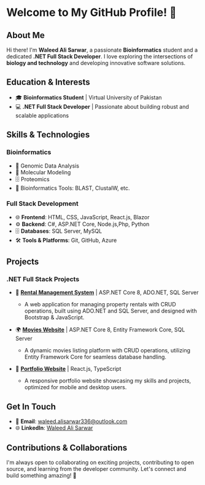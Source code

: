 # Welcome to My GitHub Profile! 👋  

## About Me  

Hi there! I'm **Waleed Ali Sarwar**, a passionate **Bioinformatics** student and a dedicated **.NET Full Stack Developer**. I love exploring the intersections of **biology and technology** and developing innovative software solutions.  

## Education & Interests  

- 🎓 **Bioinformatics Student** | Virtual University of Pakistan  
- 💻 **.NET Full Stack Developer** | Passionate about building robust and scalable applications  

## Skills & Technologies  

### **Bioinformatics**  
- 🧬 Genomic Data Analysis  
- 🧫 Molecular Modeling  
- 🗄️ Proteomics  
- 🔬 Bioinformatics Tools: BLAST, ClustalW, etc.  

### **Full Stack Development**  
- 🌐 **Frontend**: HTML, CSS, JavaScript, React.js, Blazor
- ⚙️ **Backend**: C#, ASP.NET Core, Node.js,Php, Python  
- 🗄️ **Databases**: SQL Server, MySQL  
- 🛠️ **Tools & Platforms**: Git, GitHub, Azure  

## Projects  

### **.NET Full Stack Projects**  
- 🚀 **[Rental Management System](https://rtms-was.azurewebsites.net)** | ASP.NET Core 8, ADO.NET, SQL Server  
  - A web application for managing property rentals with CRUD operations, built using ADO.NET and SQL Server, and designed with Bootstrap & JavaScript.  

- 🌍 **[Movies Website](https://moviesmvccore.azurewebsites.net)** | ASP.NET Core 8, Entity Framework Core, SQL Server  
  - A dynamic movies listing platform with CRUD operations, utilizing Entity Framework Core for seamless database handling.  

- 🎨 **[Portfolio Website](https://delightful-sand-0b6dd2300.4.azurestaticapps.net)** | React.js, TypeScript  
  - A responsive portfolio website showcasing my skills and projects, optimized for mobile and desktop users.  

## Get In Touch  

- 📧 **Email**: [waleed.alisarwar336@outlook.com](mailto:waleed.alisarwar336@outlook.com)  
- 🌐 **LinkedIn**: [Waleed Ali Sarwar](https://linkedin.com/in/waleed-ali-sarwar)  

## Contributions & Collaborations  

I'm always open to collaborating on exciting projects, contributing to open source, and learning from the developer community. Let's connect and build something amazing! 🚀  
